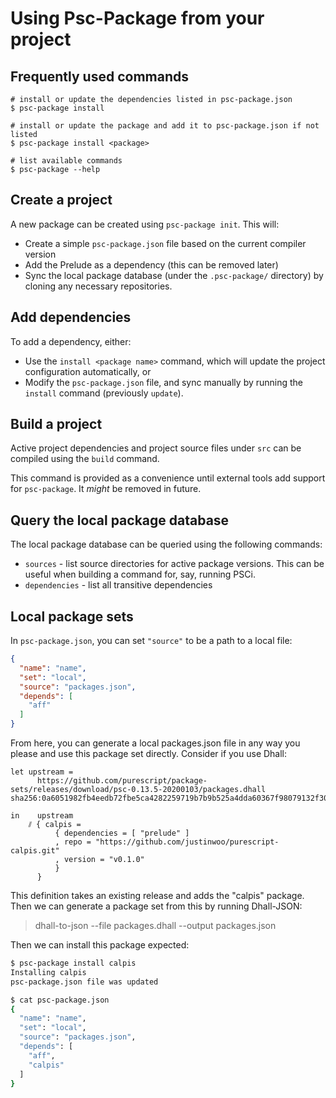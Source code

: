 # Using Psc-Package from your project

## Frequently used commands

```shell
# install or update the dependencies listed in psc-package.json
$ psc-package install

# install or update the package and add it to psc-package.json if not listed
$ psc-package install <package>

# list available commands
$ psc-package --help
```

## Create a project

A new package can be created using `psc-package init`. This will:

- Create a simple `psc-package.json` file based on the current compiler version
- Add the Prelude as a dependency (this can be removed later)
- Sync the local package database (under the `.psc-package/` directory) by cloning any necessary repositories.

## Add dependencies

To add a dependency, either:

- Use the `install <package name>` command, which will update the project configuration automatically, or
- Modify the `psc-package.json` file, and sync manually by running the `install` command (previously `update`).

## Build a project

Active project dependencies and project source files under `src` can be compiled using the `build` command.

This command is provided as a convenience until external tools add support for `psc-package`. It _might_ be removed in future.

## Query the local package database

The local package database can be queried using the following commands:

- `sources` - list source directories for active package versions. This can be useful when building a command for, say, running PSCi.
- `dependencies` - list all transitive dependencies

## Local package sets

In `psc-package.json`, you can set `"source"` to be a path to a local file:

```json
{
  "name": "name",
  "set": "local",
  "source": "packages.json",
  "depends": [
    "aff"
  ]
}
```

From here, you can generate a local packages.json file in any way you please and use this package set directly. Consider if you use Dhall:

```dhall
let upstream =
      https://github.com/purescript/package-sets/releases/download/psc-0.13.5-20200103/packages.dhall sha256:0a6051982fb4eedb72fbe5ca4282259719b7b9b525a4dda60367f98079132f30

in    upstream
    ⫽ { calpis =
          { dependencies = [ "prelude" ]
          , repo = "https://github.com/justinwoo/purescript-calpis.git"
          , version = "v0.1.0"
          }
      }
```

This definition takes an existing release and adds the "calpis" package. Then we can generate a package set from this by running Dhall-JSON:

> dhall-to-json --file packages.dhall --output packages.json

Then we can install this package expected:

```bash
$ psc-package install calpis
Installing calpis
psc-package.json file was updated

$ cat psc-package.json
{
  "name": "name",
  "set": "local",
  "source": "packages.json",
  "depends": [
    "aff",
    "calpis"
  ]
}
```
